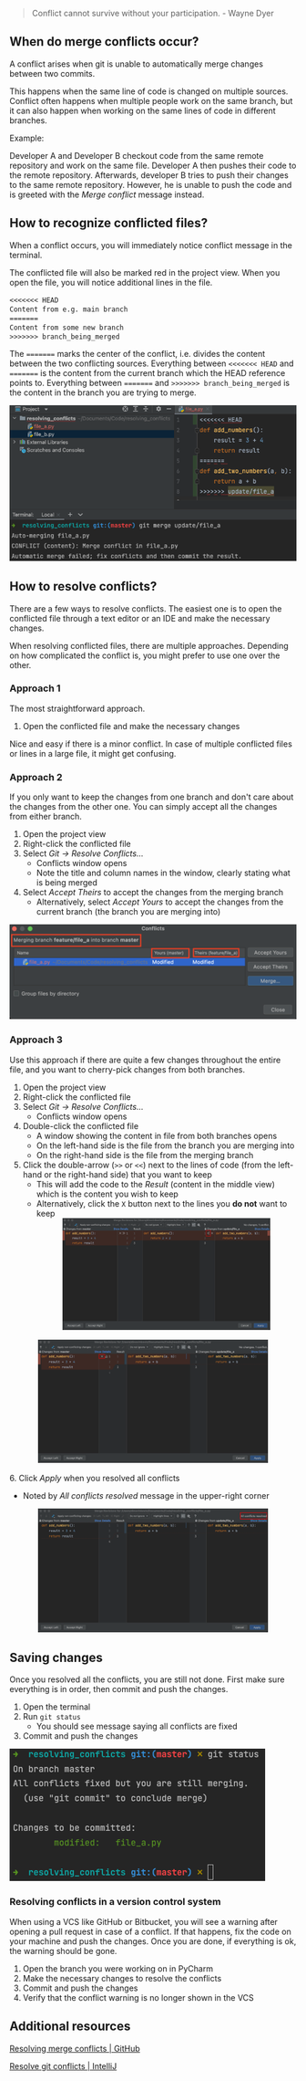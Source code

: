 > Conflict cannot survive without your participation. - Wayne Dyer

## When do merge conflicts occur?

A conflict arises when git is unable to automatically merge changes between two commits.

This happens when the same line of code is changed on multiple sources. Conflict often happens when multiple people work on the same branch, but it can also happen when working on the same lines of code in different branches.

Example:

Developer A and Developer B checkout code from the same remote repository and work on the same file. Developer A then pushes their code to the remote repository. Afterwards, developer B tries to push their changes to the same remote repository. However, he is unable to push the code and is greeted with the _Merge conflict_ message instead.

## How to recognize conflicted files?

When a conflict occurs, you will immediately notice conflict message in the terminal.

The conflicted file will also be marked red in the project view. When you open the file, you will notice additional lines in the file.

```
<<<<<<< HEAD
Content from e.g. main branch
=======
Content from some new branch
>>>>>>> branch_being_merged
```

The `=======` marks the center of the conflict, i.e. divides the content between the two conflicting sources.
Everything between `<<<<<<< HEAD` and `=======` is the content from the current branch which the HEAD reference points to.
Everything between `=======` and `>>>>>>> branch_being_merged` is the content in the branch you are trying to merge.

![git_conflicts_conflict.png](/img/git_conflicts_conflict.png)


## How to resolve conflicts?

There are a few ways to resolve conflicts. The easiest one is to open the conflicted file through a text editor or an IDE and make the necessary changes.

When resolving conflicted files, there are multiple approaches. Depending on how complicated the conflict is, you might prefer to use one over the other.


### Approach 1

The most straightforward approach.

1. Open the conflicted file and make the necessary changes

Nice and easy if there is a minor conflict. In case of multiple conflicted files or lines in a large file, it might get confusing.


### Approach 2

If you only want to keep the changes from one branch and don't care about the changes from the other one. You can simply accept all the changes from either branch.

1. Open the project view 
2. Right-click the conflicted file
3. Select _Git -> Resolve Conflicts..._
   - Conflicts window opens
   - Note the title and column names in the window, clearly stating what is being merged
4. Select _Accept Theirs_ to accept the changes from the merging branch
   - Alternatively, select _Accept Yours_ to accept the changes from the current branch (the branch you are merging into)

![git_conflicts_resolve_conflict_1.png](/img/git_conflicts_resolve_conflict_1.png)


### Approach 3

Use this approach if there are quite a few changes throughout the entire file, and you want to cherry-pick changes from both branches.

1. Open the project view 
2. Right-click the conflicted file
3. Select _Git -> Resolve Conflicts..._
   - Conflicts window opens
4. Double-click the conflicted file
   - A window showing the content in file from both branches opens
   - On the left-hand side is the file from the branch you are merging into
   - On the right-hand side is the file from the merging branch
5. Click the double-arrow (`>>` or `<<`)  next to the lines of code (from the left-hand or the right-hand side) that you want to keep
   - This will add the code to the _Result_ (content in the middle view) which is the content you wish to keep
   - Alternatively, click the `X` button next to the lines you **do not** want to keep
<span style="display:block; margin-left:auto; margin-right:auto; width:80%;">![git_conflicts_resolve_conflict_2.png](/img/git_conflicts_resolve_conflict_2.png)</span>

<span style="display:block; margin-left:auto; margin-right:auto; margin-bottom:15px; width:80%;">![git_conflicts_resolve_conflict_3.png](/img/git_conflicts_resolve_conflict_3.png)</span>
6. Click _Apply_ when you resolved all conflicts
   - Noted by _All conflicts resolved_ message in the upper-right corner

<span style="display:block; margin-left:auto; margin-right:auto; width:80%;">![git_conflicts_resolve_conflict_4.png](/img/git_conflicts_resolve_conflict_4.png)</span>


## Saving changes

Once you resolved all the conflicts, you are still not done. First make sure everything is in order, then commit and push the changes.

1. Open the terminal
2. Run `git status`
   - You should see message saying all conflicts are fixed
3. Commit and push the changes

![git_conflicts_resolved.png](/img/git_conflicts_resolved.png)


### Resolving conflicts in a version control system

When using a VCS like GitHub or Bitbucket, you will see a warning after opening a pull request in case of a conflict. If that happens, fix the code on your machine and push the changes. Once you are done, if everything is ok, the warning should be gone.

1. Open the branch you were working on in PyCharm
2. Make the necessary changes to resolve the conflicts
3. Commit and push the changes
4. Verify that the conflict warning is no longer shown in the VCS


## Additional resources

[Resolving merge conflicts | GitHub](https://docs.github.com/en/pull-requests/collaborating-with-pull-requests/addressing-merge-conflicts/resolving-a-merge-conflict-using-the-command-line)

[Resolve git conflicts | IntelliJ](https://www.jetbrains.com/help/idea/resolve-conflicts.html)

